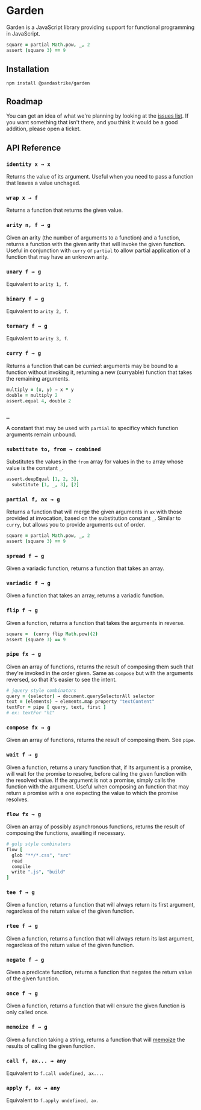 # Garden

Garden is a JavaScript library providing support for functional programming in JavaScript.

```coffee
square = partial Math.pow, _, 2
assert (square 3) == 9
```

## Installation

`npm install @pandastrike/garden`

## Roadmap

You can get an idea of what we're planning by looking at the [issues list][tickets]. If you want something that isn't there, and you think it would be a good addition, please open a ticket.

[code]:https://github.com/pandastrike/garden
[tickets]:https://github.com/pandastrike/garden/issues

## API Reference

### `identity x → x`

Returns the value of its argument. Useful when you need to pass a function that leaves a value unchaged.

### `wrap x → f`

Returns a function that returns the given value.

### `arity n, f → g`

Given an arity (the number of arguments to a function) and a function, returns a function with the given arity that will invoke the given function. Useful in conjunction with `curry` or `partial` to allow partial application of a function that may have an unknown arity.

### `unary f → g`

Equivalent to `arity 1, f`.

### `binary f → g`

Equivalent to `arity 2, f`.

### `ternary f → g`

Equivalent to `arity 3, f`.

### `curry f → g`

Returns a function that can be _curried_: arguments may be bound to a function without invoking it, returning a new (curryable) function that takes the remaining arguments.

```coffeescript
multiply = (x, y) → x * y
double = multiply 2
assert.equal 4, double 2
```

### `_`

A constant that may be used with `partial` to specificy which function arguments remain unbound.

### `substitute to, from → combined`

Substitutes the values in the `from` array for values in the `to` array whose value is the constant `_`.

```coffeescript
assert.deepEqual [1, 2, 3],
  substitute [1, _, 3], [2]
```

### `partial f, ax → g`

Returns a function that will merge the given arguments in `ax` with those provided at invocation, based on the substitution constant `_`. Similar to `curry`, but allows you to provide arguments out of order.

```coffeescript
square = partial Math.pow, _, 2
assert (square 3) == 9
```

### `spread f → g`

Given a variadic function, returns a function that takes an array.

### `variadic f → g`

Given a function that takes an array, returns a variadic function.

### `flip f → g`

Given a function, returns a function that takes the arguments in reverse.

```coffeescript
square =  (curry flip Math.pow)(2)
assert (square 3) == 9
```

### `pipe fx → g`

Given an array of functions, returns the result of composing them such that they're invoked in the order given. Same as `compose` but with the arguments reversed, so that it's easier to see the intent.

```coffeescript
# jquery style combinators
query = (selector) → document.querySelectorAll selector
text = (elements) → elements.map property "textContent"
textFor = pipe [ query, text, first ]
# ex: textFor "h1"
```

### `compose fx → g`

Given an array of functions, returns the result of composing them. See `pipe`.

### `wait f → g`

Given a function, returns a unary function that, if its argument is a promise, will wait for the promise to resolve, before calling the given function with the resolved value. If the argument is not a promise, simply calls the function with the argument. Useful when composing an function that may return a promise with a one expecting the value to which the promise resolves.

### `flow fx → g`

Given an array of possibly asynchronous functions, returns the result of composing the functions, awaiting if necessary.

```coffeescript
# gulp style combinators
flow [
  glob "**/*.css", "src"
  read
  compile
  write ".js", "build"
]
```

### `tee f → g`

Given a function, returns a function that will always return its first argument, regardless of the return value of the given function.

### `rtee f → g`

Given a function, returns a function that will always return its last argument, regardless of the return value of the given function.

### `negate f → g`

Given a predicate function, returns a function that negates the return value of the given function.

### `once f → g`

Given a function, returns a function that will ensure the given function is only called once.

### `memoize f → g`

Given a function taking a string, returns a function that will [memoize][] the results of calling the given function.

[memoize]: https://en.wikipedia.org/wiki/Memoization

### `call f, ax... → any`

Equivalent to `f.call undefined, ax...`.

### `apply f, ax → any`

Equivalent to `f.apply undefined, ax`.
